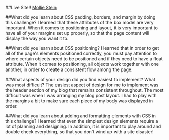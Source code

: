 ##Live Site!!
<a href="../index.html">Mollie Stein</a>

##What did you learn about CSS padding, borders, and margin by doing this challenge?
I learned that these attributes of the box model are very important. When it comes to positioning and layout, it is very important to have all of your margins set up properly, so that the page content will display the way you want it to. 

##What did you learn about CSS positioning?
I learned that in order to get all of the page's elements positioned correctly, you must pay attention to where certain objects need to be positioned and if they need to have a float attribute. When it comes to positioning, all objects work together with one another, in order to create a consistent flow among the page.

##What aspects of your design did you find easiest to implement? What was most difficult?
The easiest aspect of design for me to implement was the header section of my blog that remains consistent throughout. The most difficult was when I was arranging my blog post layout. I had to play with the margins a bit to make sure each piece of my body was displayed in order.

##What did you learn about adding and formatting elements with CSS in this challenge?
I learned that even the simplest design elements require a lot of planning and designing. In addition, it is important to play around and double check everything, so that you don't wind up with a site disaster!
